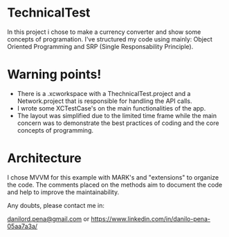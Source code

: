 # TechnicalTest

In this project i chose to make a currency converter and show some concepts of programation.
I've  structured my code using mainly: Object Oriented Programming and SRP (Single Responsability Principle).

# Warning points!

  - There is a .xcworkspace with a ThechnicalTest.project and a Network.project that is responsible for handling the API calls.
  - I wrote some XCTestCase's on the main functionalities of the app.
  - The layout was simplified due to the limited time frame while the main concern was to demonstrate the best practices of coding and the core concepts of programming.

# Architecture

I chose MVVM for this example with MARK's and "extensions" to organize the code. The comments placed on the methods aim to document the code and help to improve the maintainability.

Any doubts, please contact me in:

danilord.pena@gmail.com  or
https://www.linkedin.com/in/danilo-pena-05aa7a3a/
